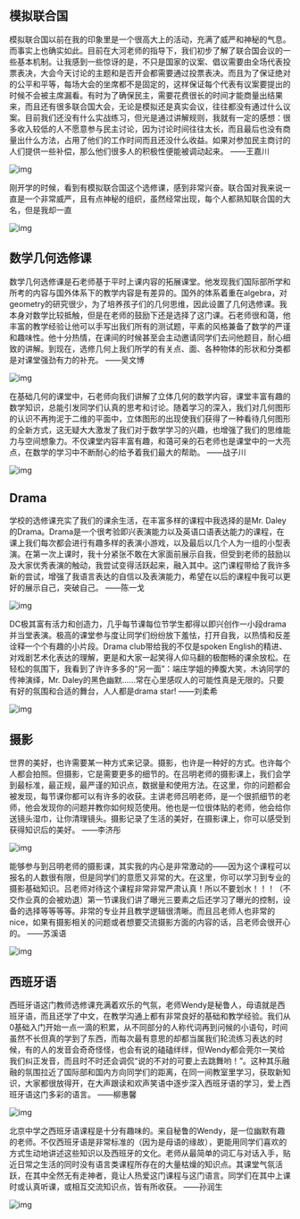 ## 模拟联合国

模拟联合国以前在我的印象里是一个很高大上的活动，充满了威严和神秘的气息。而事实上也确实如此。目前在大河老师的指导下，我们初步了解了联合国会议的一些基本机制。让我感到一些惊讶的是，不只是国家的议案、倡议需要由全场代表投票表决，大会今天讨论的主题和是否开会都需要通过投票表决。而且为了保证绝对的公平和平等，每场大会的坐席都不是固定的，这样保证每个代表有议案要提出的时候不会被主席漏看。有时为了确保民主，需要花费很长的时间才能商量出结果来，而且还有很多联合国大会，无论是模拟还是真实会议，往往都没有通过什么议案。目前我们还没有什么实战练习，但光是通过讲解规则，我就有一定的感想：很多收入较低的人不愿意参与民主讨论，因为讨论时间往往太长，而且最后也没有商量出什么方法，占用了他们的工作时间而且还没什么收益。如果对参加民主商讨的人们提供一些补偿，那么他们很多人的积极性便能被调动起来。 ——王嘉川

![img](./img/模联1.webp)

刚开学的时候，看到有模拟联合国这个选修课，感到非常兴奋。联合国对我来说一直是一个非常威严，且有点神秘的组织，虽然经常出现，每个人都熟知联合国的大名，但是我却一直

![img](./img/模联2.webp)

## 数学几何选修课

数学几何选修课是石老师基于平时上课内容的拓展课堂。他发现我们国际部所学和所考的内容与国外体系下的教学内容是有差异的。国外的体系着重在algebra，对geometry的研究很少，为了培养孩子们的几何思维，因此设置了几何选修课。我本身对数学比较抵触，但是在老师的鼓励下还是选择了这门课。石老师很和蔼，他丰富的教学经验让他可以手写出我们所有的测试题，平素的风格兼备了数学的严谨和趣味性。他十分热情，在课间的时候甚至会主动邀请同学们去问他题目，耐心细致的讲解。到现在，选修几何上我们所学的有关点、面、各种物体的形状和分类都是对课堂强劲有力的补充。 ——吴文博

![img](./img/几何1.webp)

在基础几何的课堂中，石老师向我们讲解了立体几何的数学内容，课堂丰富有趣的数学知识，总能引发同学们认真的思考和讨论。随着学习的深入，我们对几何图形的认识不再拘泥于二维的平面中，立体图形的出现使我们获得了一种看待几何图形的全新方式，这无疑大大激发了我们对于数学学习的兴趣，也增强了我们的思维能力与空间想象力。不仅课堂内容丰富有趣，和蔼可亲的石老师也是课堂中的一大亮点，在数学的学习中不断耐心的给予着我们最大的帮助。 ——战子川

![img](./img/几何2.webp)

## Drama

学校的选修课充实了我们的课余生活，在丰富多样的课程中我选择的是Mr. Daley的Drama。Drama是一个很考验即兴表演能力以及英语口语表达能力的课程，在课上我们每次都会进行有趣多样的表演小游戏，以及最后以几个人为一组的小型表演。在第一次上课时，我十分紧张不敢在大家面前展示自我，但受到老师的鼓励以及大家优秀表演的触动，我尝试变得活跃起来，融入其中。这门课程带给了我许多新的尝试，增强了我语言表达的自信以及表演能力，希望在以后的课程中我可以更好的展示自己，突破自己。 ——陈一戈

![img](./img/Drama1.webp)

DC极其富有活力和创造力，几乎每节课每位节学生都得以即兴创作一小段drama并当堂表演。极高的课堂参与度让同学们纷纷放下羞怯，打开自我，以热情和反差诠释一个个有趣的小片段。Drama club带给我的不仅是spoken English的精进、对戏剧艺术化表达的理解，更是和大家一起笑得人仰马翻的极酣畅的课余放松。在轻松的氛围下，我看到了许许多多的“另一面”：端庄学姐的捧腹大笑，木讷同学的传神演绎，Mr. Daley的黑色幽默……常在心里感叹人的可能性真是无限的。只要有好的氛围和合适的舞台，人人都是drama star! ——刘柔希

![img](./img/Drama2.webp)

## 摄影

世界的美好，也许需要某一种方式来记录。摄影，也许是一种好的方式。也许每个人都会拍照。但摄影，它是需要更多的细节的。在吕明老师的摄影课上，我们会学到最标准，最正规，最严谨的知识点，数据量和使用方法。在这里，你的问题都会被发现，每节课你都可以有许多的收获。主讲老师吕明老师，是一个很抓细节的老师，他会发现你的问题并教你如何规范使用。他也是一位很体贴的老师，他会给你送镜头湿巾，让你清理镜头。摄影记录了生活的美好，在摄影课上，你可以感受到获得知识后的美好。 ——李济彤

![img](./img/摄影1.webp)

能够参与到吕明老师的摄影课，其实我的内心是非常激动的——因为这个课程可以报名的人数很有限，但是同学们的意愿又非常的大。在这里，你可以学习到专业的摄影基础知识。吕老师对待这个课程非常非常严肃认真！所以不要划水！！！（不交作业真的会被劝退）第一节课我们讲了曝光三要素之后还学习了曝光的控制，设备的选择等等等等。非常的专业并且教学逻辑很清晰。而且吕老师人也非常的nice，如果有摄影相关的问题或者想要交流摄影方面的内容的话，吕老师会很开心的。 ——苏溪语

![img](./img/摄影2.webp)

## 西班牙语

西班牙语这门教师选修课充满着欢乐的气氛，老师Wendy是秘鲁人，母语就是西班牙语，而且还学了中文，在教学沟通上都有非常良好的基础和教学经验。我们从0基础入门开始一点一滴的积累，从不同部分的人称代词再到问候的小语句，时间虽然不长但真的学到了东西，而每次最有意思的却都当属我们轮流练习表达的时候，有的人的发音会奇奇怪怪，也会有说的磕磕绊绊，但Wendy都会莞尔一笑给我们纠正发音，而且时不时还会调侃“说的不对的可要上去跳舞哟！”。这种其乐融融的氛围拉近了国际部和国内方向同学们的距离，在同一间教室里学习，获取新知识，大家都很放得开，在大声跟读和欢声笑语中逐步深入西班牙语的学习，爱上西班牙语这门多彩的语言。 ——柳惠馨

![img](./img/西班牙语1.webp)

北京中学之西班牙语课程是十分有趣味的。来自秘鲁的Wendy，是一位幽默有趣的老师。不仅西班牙语是非常标准的（因为是母语的缘故），更能用同学们喜欢的方式生动地讲述这些知识以及西班牙的文化。老师从最简单的词汇与对话入手，贴近日常之生活的同时没有语言类课程所存在的大量枯燥的知识点。其课堂气氛活跃，在其中全然无有走神者，竟让人热爱这门课程与这门语言。同学们在其中上课时或认真听课，或相互交流知识点，皆有所收获。 ——孙润生

![img](./img/西班牙语2.webp)
